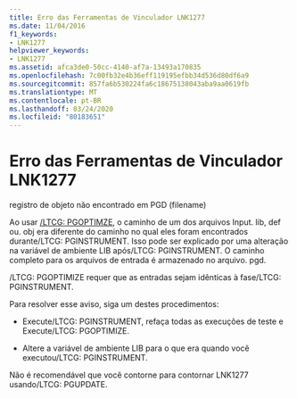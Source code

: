 ```yaml
---
title: Erro das Ferramentas de Vinculador LNK1277
ms.date: 11/04/2016
f1_keywords:
- LNK1277
helpviewer_keywords:
- LNK1277
ms.assetid: afca3de0-50cc-4140-af7a-13493a170835
ms.openlocfilehash: 7c00fb32e4b36eff119195efbb34d536d80df6a9
ms.sourcegitcommit: 857fa6b530224fa6c18675138043aba9aa0619fb
ms.translationtype: MT
ms.contentlocale: pt-BR
ms.lasthandoff: 03/24/2020
ms.locfileid: "80183651"
---
```

# <a name="linker-tools-error-lnk1277"></a>Erro das Ferramentas de Vinculador LNK1277

registro de objeto não encontrado em PGD (filename)

Ao usar [/LTCG: PGOPTIMZE](../../build/reference/ltcg-link-time-code-generation.md), o caminho de um dos arquivos Input. lib, def ou. obj era diferente do caminho no qual eles foram encontrados durante/LTCG: PGINSTRUMENT. Isso pode ser explicado por uma alteração na variável de ambiente LIB após/LTCG: PGINSTRUMENT. O caminho completo para os arquivos de entrada é armazenado no arquivo. pgd.

/LTCG: PGOPTIMIZE requer que as entradas sejam idênticas à fase/LTCG: PGINSTRUMENT.

Para resolver esse aviso, siga um destes procedimentos:

- Execute/LTCG: PGINSTRUMENT, refaça todas as execuções de teste e Execute/LTCG: PGOPTIMIZE.

- Altere a variável de ambiente LIB para o que era quando você executou/LTCG: PGINSTRUMENT.

Não é recomendável que você contorne para contornar LNK1277 usando/LTCG: PGUPDATE.
